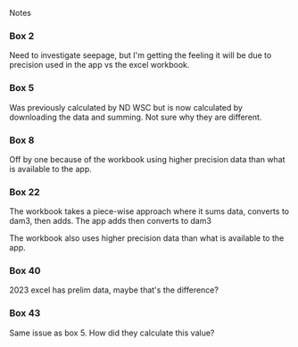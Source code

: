 Notes

### Box 2
Need to investigate seepage, but I'm getting the feeling it will be due to precision used in the app vs the excel workbook.

### Box 5
Was previously calculated by ND WSC but is now calculated by downloading the data and summing.  Not sure why they are different.

### Box 8
Off by one because of the workbook using higher precision data than what is available to the app.

### Box 22
The workbook takes a piece-wise approach where it sums data, converts to dam3, then adds.
The app adds then converts to dam3

The workbook also uses higher precision data than what is available to the app.

### Box 40
2023 excel has prelim data, maybe that's the difference?

### Box 43
Same issue as box 5.  How did they calculate this value?

